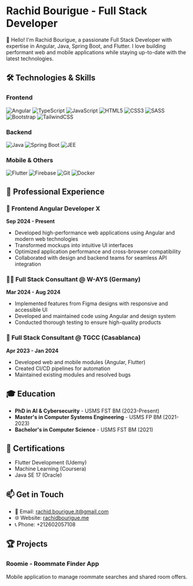 # Rachid Bourigue - Full Stack Developer

👋 Hello! I'm Rachid Bourigue, a passionate Full Stack Developer with expertise in Angular, Java, Spring Boot, and Flutter. I love building performant web and mobile applications while staying up-to-date with the latest technologies.

## 🛠️ Technologies & Skills

### Frontend
![Angular](https://img.shields.io/badge/Angular-DD0031?style=for-the-badge&logo=angular&logoColor=white)
![TypeScript](https://img.shields.io/badge/TypeScript-007ACC?style=for-the-badge&logo=typescript&logoColor=white)
![JavaScript](https://img.shields.io/badge/JavaScript-F7DF1E?style=for-the-badge&logo=javascript&logoColor=black)
![HTML5](https://img.shields.io/badge/HTML5-E34F26?style=for-the-badge&logo=html5&logoColor=white)
![CSS3](https://img.shields.io/badge/CSS3-1572B6?style=for-the-badge&logo=css3&logoColor=white)
![SASS](https://img.shields.io/badge/SASS-hotpink.svg?style=for-the-badge&logo=SASS&logoColor=white)
![Bootstrap](https://img.shields.io/badge/Bootstrap-563D7C?style=for-the-badge&logo=bootstrap&logoColor=white)
![TailwindCSS](https://img.shields.io/badge/Tailwind_CSS-38B2AC?style=for-the-badge&logo=tailwind-css&logoColor=white)

### Backend
![Java](https://img.shields.io/badge/Java-ED8B00?style=for-the-badge&logo=openjdk&logoColor=white)
![Spring Boot](https://img.shields.io/badge/Spring_Boot-F2F4F9?style=for-the-badge&logo=spring-boot)
![JEE](https://img.shields.io/badge/Jakarta_EE-ED8B00?style=for-the-badge&logo=oracle&logoColor=white)

### Mobile & Others
![Flutter](https://img.shields.io/badge/Flutter-02569B?style=for-the-badge&logo=flutter&logoColor=white)
![Firebase](https://img.shields.io/badge/Firebase-039BE5?style=for-the-badge&logo=Firebase&logoColor=white)
![Git](https://img.shields.io/badge/GIT-E44C30?style=for-the-badge&logo=git&logoColor=white)
![Docker](https://img.shields.io/badge/Docker-2CA5E0?style=for-the-badge&logo=docker&logoColor=white)

## 💼 Professional Experience

### 🚀 Frontend Angular Developer X
**Sep 2024 - Present**  
- Developed high-performance web applications using Angular and modern web technologies
- Transformed mockups into intuitive UI interfaces
- Optimized application performance and cross-browser compatibility
- Collaborated with design and backend teams for seamless API integration

### 👨‍💻 Full Stack Consultant @ W-AYS (Germany)
**Mar 2024 - Aug 2024**  
- Implemented features from Figma designs with responsive and accessible UI
- Developed and maintained code using Angular and design system
- Conducted thorough testing to ensure high-quality products

### 🔧 Full Stack Consultant @ TGCC (Casablanca)
**Apr 2023 - Jan 2024**  
- Developed web and mobile modules (Angular, Flutter)
- Created CI/CD pipelines for automation
- Maintained existing modules and resolved bugs

## 🎓 Education
- **PhD in AI & Cybersecurity** - USMS FST BM (2023-Present)
- **Master's in Computer Systems Engineering** - USMS FP BM (2021-2023)
- **Bachelor's in Computer Science** - USMS FST BM (2021)

## 📜 Certifications
- Flutter Development (Udemy)
- Machine Learning (Coursera)
- Java SE 17 (Oracle)

## 📫 Get in Touch
- 📧 Email: [rachid.bourigue.it@gmail.com](mailto:rachid.bourigue.it@gmail.com)
- 🌐 Website: [rachidbourigue.me](https://rachidbourigue.me)
- 📞 Phone: +212602057108

## 🏆 Projects
### Roomie - Roommate Finder App
Mobile application to manage roommate searches and shared room offers.
